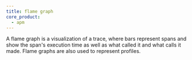```yaml
---
title: flame graph
core_product:
  - apm
---
```

A flame graph is a visualization of a trace, where bars represent spans and show the span's execution time as well as what called it and what calls it made. Flame graphs are also used to represent profiles.